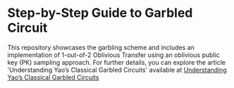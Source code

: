 # Step-by-Step Guide to Garbled Circuit

This repository showcases the garbling scheme and includes an implementation of 1-out-of-2 Oblivious Transfer using an oblivious public key (PK) sampling approach. For further details, you can explore the article 'Understanding Yao’s Classical Garbled Circuits' available at
[Understanding Yao’s Classical Garbled Circuits](https://medium.com/zkpass/yaos-classical-garbled-circuits-4cbdbadf288e)
